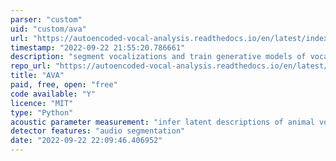 ```yaml
---
parser: "custom"
uid: "custom/ava"
url: "https://autoencoded-vocal-analysis.readthedocs.io/en/latest/index.html"
timestamp: "2022-09-22 21:55:20.786661"
description: "segment vocalizations and train generative models of vocalizations"
repo_url: "https://autoencoded-vocal-analysis.readthedocs.io/en/latest/index.html"
title: "AVA"
paid, free, open: "free"
code available: "Y"
licence: "MIT"
type: "Python"
acoustic parameter measurement: "infer latent descriptions of animal vocalizations using variational autoencoders"
detector features: "audio segmentation"
date: "2022-09-22 22:09:46.406952"
---
```

